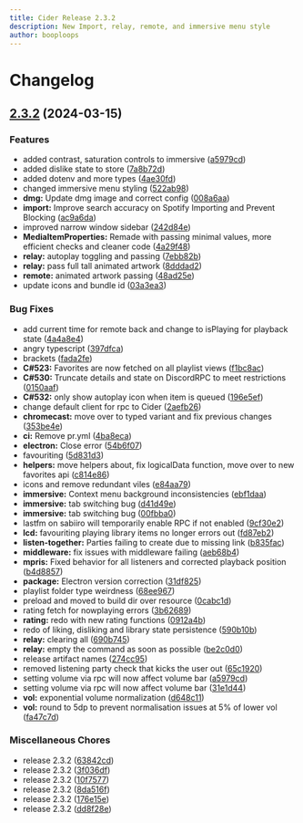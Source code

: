 ```yaml
---
title: Cider Release 2.3.2
description: New Import, relay, remote, and immersive menu style
author: booploops
---
```


# Changelog

## [2.3.2](https://github.com/ciderapp/Izanagi/compare/v2.3.2...v2.3.2) (2024-03-15)

### Features

- added contrast, saturation controls to immersive ([a5979cd](https://github.com/ciderapp/Izanagi/commit/a5979cd027ece2917017534ac47dfccc5bfc60e3))
- added dislike state to store ([7a8b72d](https://github.com/ciderapp/Izanagi/commit/7a8b72d0e18fa2b276947dc5527e102531f90ee2))
- added dotenv and more types ([4ae30fd](https://github.com/ciderapp/Izanagi/commit/4ae30fd845e84d078dc9253fc7747061c26c1b52))
- changed immersive menu styling ([522ab98](https://github.com/ciderapp/Izanagi/commit/522ab984d062fae9b764f4c523a759b90a141702))
- **dmg:** Update dmg image and correct config ([008a6aa](https://github.com/ciderapp/Izanagi/commit/008a6aaae1ee0abee92ae240e8f039e652b482b3))
- **import:** Improve search accuracy on Spotify Importing and Prevent Blocking ([ac9a6da](https://github.com/ciderapp/Izanagi/commit/ac9a6daf8d8e3c57661a690ded532a15a675cff6))
- improved narrow window sidebar ([242d84e](https://github.com/ciderapp/Izanagi/commit/242d84e49bd636f19f293ef0e2fc80a317e5ef5e))
- **MediaItemProperties:** Remade with passing minimal values, more efficient checks and cleaner code ([4a29f48](https://github.com/ciderapp/Izanagi/commit/4a29f487643db3eb148a4345a4f7c3b048dd5883))
- **relay:** autoplay toggling and passing ([7ebb82b](https://github.com/ciderapp/Izanagi/commit/7ebb82bab3b56ed5a467a7a60fcc008751e8bc13))
- **relay:** pass full tall animated artwork ([8dddad2](https://github.com/ciderapp/Izanagi/commit/8dddad27ccf25b73e8791b692129b38f7498fbb5))
- **remote:** animated artwork passing ([48ad25e](https://github.com/ciderapp/Izanagi/commit/48ad25ec0cf452eb9331da70e843c905c53c09c6))
- update icons and bundle id ([03a3ea3](https://github.com/ciderapp/Izanagi/commit/03a3ea3c23c36a1194df273f333e463d1d81b8bc))

### Bug Fixes

- add current time for remote back and change to isPlaying for playback state ([4a4a8e4](https://github.com/ciderapp/Izanagi/commit/4a4a8e4d736d33a32626cf5ce44dd5c82ea5c0a3))
- angry typescript ([397dfca](https://github.com/ciderapp/Izanagi/commit/397dfca8b19e699d603340b2166aa6fab098856b))
- brackets ([fada2fe](https://github.com/ciderapp/Izanagi/commit/fada2fea9e9fc05ba126145bd7d0cffdb02be783))
- **C#523:** Favorites are now fetched on all playlist views ([f1bc8ac](https://github.com/ciderapp/Izanagi/commit/f1bc8ac28a6fad80a41c8434ab756be82320479c))
- **C#530:** Truncate details and state on DiscordRPC to meet restrictions ([0150aaf](https://github.com/ciderapp/Izanagi/commit/0150aaf6b433863ecc3afcd6dffa5bbabfc0df91))
- **C#532:** only show autoplay icon when item is queued ([196e5ef](https://github.com/ciderapp/Izanagi/commit/196e5ef8e6b8e65e3cc401b405147280755eeaf1))
- change default client for rpc to Cider ([2aefb26](https://github.com/ciderapp/Izanagi/commit/2aefb269a0120093aa08b41a38ef9d4816c9ef8f))
- **chromecast:** move over to typed variant and fix previous changes ([353be4e](https://github.com/ciderapp/Izanagi/commit/353be4e38497ae613dc08f64ca1514d2493eb101))
- **ci:** Remove pr.yml ([4ba8eca](https://github.com/ciderapp/Izanagi/commit/4ba8ecadf98ff41f7d6180d79cdb131fd07ee1e6))
- **electron:** Close error ([54b6f07](https://github.com/ciderapp/Izanagi/commit/54b6f079877c1fd269e1959cb6e2ac956916232f))
- favouriting ([5d831d3](https://github.com/ciderapp/Izanagi/commit/5d831d3bbc5d9127ccfe8e688ceddb38e1a5208b))
- **helpers:** move helpers about, fix logicalData function, move over to new favorites api ([c814e86](https://github.com/ciderapp/Izanagi/commit/c814e86e54e21fb9eaa3c732f3d14378a42d1b5a))
- icons and remove redundant viles ([e84aa79](https://github.com/ciderapp/Izanagi/commit/e84aa79c8a4e01db4d8b7b6831e55eb690c311ce))
- **immersive:** Context menu background inconsistencies ([ebf1daa](https://github.com/ciderapp/Izanagi/commit/ebf1daa0a42b6461e6fef1d8494523fdf080b5d9))
- **immersive:** tab switching bug ([d41d49e](https://github.com/ciderapp/Izanagi/commit/d41d49eae8945ad0e842cd9a84a58d18ef8ae118))
- **immersive:** tab switching bug ([00fbba0](https://github.com/ciderapp/Izanagi/commit/00fbba0849628e6ad0ed6e892216adb22a82b7f0))
- lastfm on sabiiro will temporarily enable RPC if not enabled ([9cf30e2](https://github.com/ciderapp/Izanagi/commit/9cf30e26796883206559561177d626c8c580ad07))
- **lcd:** favouriting playing library items no longer errors out ([fd87eb2](https://github.com/ciderapp/Izanagi/commit/fd87eb241da8fe8e7141125e85baf4e4c942675b))
- **listen-together:** Parties failing to create due to missing link ([b835fac](https://github.com/ciderapp/Izanagi/commit/b835fac760d0f27679b9920f3df98f5ac363ec02))
- **middleware:** fix issues with middleware failing ([aeb68b4](https://github.com/ciderapp/Izanagi/commit/aeb68b4ea4ae230890a1cf3bf43693db282df414))
- **mpris:** Fixed behavior for all listeners and corrected playback position ([b4d8857](https://github.com/ciderapp/Izanagi/commit/b4d8857da7f5069f45ba7cf6fd77683b18c51e05))
- **package:** Electron version correction ([31df825](https://github.com/ciderapp/Izanagi/commit/31df8256f72f7453f0ab21db8601f4a073a7ae35))
- playlist folder type weirdness ([68ee967](https://github.com/ciderapp/Izanagi/commit/68ee9679fe1d9da467eb79c8dfb9e888050c72e6))
- preload and moved to build dir over resource ([0cabc1d](https://github.com/ciderapp/Izanagi/commit/0cabc1dfed08b7a697c17627a466757339dfbaec))
- rating fetch for nowplaying errors ([3b62689](https://github.com/ciderapp/Izanagi/commit/3b626890ce7dcfa7faf35dd945675cc6ed7522d1))
- **rating:** redo with new rating functions ([0912a4b](https://github.com/ciderapp/Izanagi/commit/0912a4b1c0b9dc4d5eb33c739753b33df97dc3da))
- redo of liking, disliking and library state persistence ([590b10b](https://github.com/ciderapp/Izanagi/commit/590b10bb4312d2637ced4b72178296bfadce040b))
- **relay:** clearing all ([690b745](https://github.com/ciderapp/Izanagi/commit/690b7451d75d5dbb6959583d0e012df96853ade0))
- **relay:** empty the command as soon as possible ([be2c0d0](https://github.com/ciderapp/Izanagi/commit/be2c0d071382f3ee20137674476e89e8140f4375))
- release artifact names ([274cc95](https://github.com/ciderapp/Izanagi/commit/274cc95a13927a374a63f4e0767551615192abc8))
- removed listening party check that kicks the user out ([65c1920](https://github.com/ciderapp/Izanagi/commit/65c192049cae1e2a5c13f3f8e8a1a096b17acd90))
- setting volume via rpc will now affect volume bar ([a5979cd](https://github.com/ciderapp/Izanagi/commit/a5979cd027ece2917017534ac47dfccc5bfc60e3))
- setting volume via rpc will now affect volume bar ([31e1d44](https://github.com/ciderapp/Izanagi/commit/31e1d442106064bc832cbe1d8e37586623c757ad))
- **vol:** exponential volume normalization ([d648c11](https://github.com/ciderapp/Izanagi/commit/d648c116805a8b5964ef4cfc38ba1241eb8136f1))
- **vol:** round to 5dp to prevent normalisation issues at 5% of lower vol ([fa47c7d](https://github.com/ciderapp/Izanagi/commit/fa47c7d6fdf522a7d40dc5d75fbdd6572e71c237))

### Miscellaneous Chores

- release 2.3.2 ([63842cd](https://github.com/ciderapp/Izanagi/commit/63842cd24276395644dcda86086f8394412b26bb))
- release 2.3.2 ([3f036df](https://github.com/ciderapp/Izanagi/commit/3f036df4dfca113dbb72aa701f730aea73db738f))
- release 2.3.2 ([10f7577](https://github.com/ciderapp/Izanagi/commit/10f7577cb14e95709ed52314fb4250280aed44bf))
- release 2.3.2 ([8da516f](https://github.com/ciderapp/Izanagi/commit/8da516f4789883fae7e339d71c31247437d065b8))
- release 2.3.2 ([176e15e](https://github.com/ciderapp/Izanagi/commit/176e15e237b839a7e80bec5647d31aded719a18e))
- release 2.3.2 ([dd8f28e](https://github.com/ciderapp/Izanagi/commit/dd8f28e2200cc1a50785404ba0da6b5b248f5e0c))
